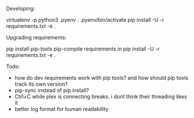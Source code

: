 Developing:

  virtualenv -p python3 .pyenv
  . .pyenv/bin/activate
  pip install -U -r requirements.txt -e .


Upgrading requirements:

  pip install pip-tools
  pip-compile requirements.in
  pip install -U -r requirements.txt -e .


Todo:
 - how do dev requirements work with pip tools? and how should pip tools track its own version?
 - pip-sync instead of pip install?
 - Ctrl+C while plex is connecting breaks. i dont think their threading likes it
 - better log format for human readability